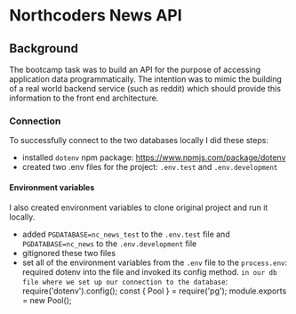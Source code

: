 # Northcoders News API

## Background

The bootcamp task was to build an API for the purpose of accessing application data programmatically. The intention was to mimic the building of a real world backend service (such as reddit) which should provide this information to the front end architecture.

### Connection

To successfully connect to the two databases locally I did these steps:

- installed `dotenv` npm package: https://www.npmjs.com/package/dotenv
- created two .env files for the project: `.env.test` and `.env.development`

#### Environment variables

I also created environment variables to clone original project and run it locally.

- added `PGDATABASE=nc_news_test` to the `.env.test` file and `PGDATABASE=nc_news` to the `.env.development` file
- gitignored these two files
- set all of the environment variables from the `.env` file to the `process.env`:
  required dotenv into the file and invoked its config method.
  `in our db file where we set up our connection to the database`:
  require('dotenv').config();
  const { Pool } = require('pg');
  module.exports = new Pool();
